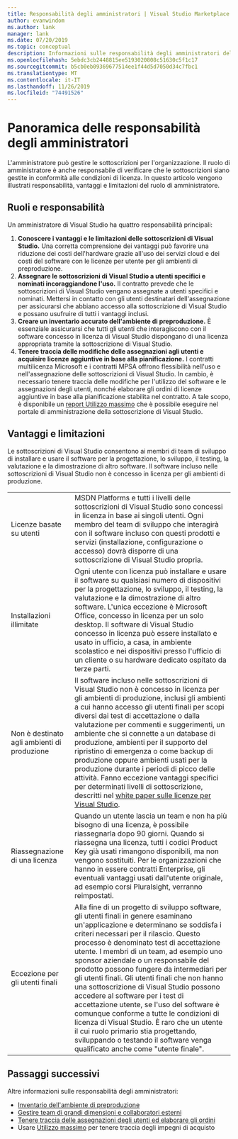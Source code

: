 ```yaml
---
title: Responsabilità degli amministratori | Visual Studio Marketplace
author: evanwindom
ms.author: lank
manager: lank
ms.date: 07/20/2019
ms.topic: conceptual
description: Informazioni sulle responsabilità degli amministratori delle sottoscrizioni.
ms.openlocfilehash: 5ebdc3cb2448815ee5193020808c51630c5f1c17
ms.sourcegitcommit: b5cb0eb09369677514ee1f44d5d7050d34c7fbc1
ms.translationtype: MT
ms.contentlocale: it-IT
ms.lasthandoff: 11/26/2019
ms.locfileid: "74491526"
---
```

# <a name="overview-of-administrator-responsibilities"></a>Panoramica delle responsabilità degli amministratori
L'amministratore può gestire le sottoscrizioni per l'organizzazione.  Il ruolo di amministratore è anche responsabile di verificare che le sottoscrizioni siano gestite in conformità alle condizioni di licenza. In questo articolo vengono illustrati responsabilità, vantaggi e limitazioni del ruolo di amministratore.

## <a name="roles--responsibilities"></a>Ruoli e responsabilità
Un amministratore di Visual Studio ha quattro responsabilità principali:

1. **Conoscere i vantaggi e le limitazioni delle sottoscrizioni di Visual Studio.** Una corretta comprensione dei vantaggi può favorire una riduzione dei costi dell'hardware grazie all'uso dei servizi cloud e dei costi del software con le licenze per utente per gli ambienti di preproduzione. 
2. **Assegnare le sottoscrizioni di Visual Studio a utenti specifici e nominati incoraggiandone l'uso.** Il contratto prevede che le sottoscrizioni di Visual Studio vengano assegnate a utenti specifici e nominati. Mettersi in contatto con gli utenti destinatari dell'assegnazione per assicurarsi che abbiano accesso alla sottoscrizione di Visual Studio e possano usufruire di tutti i vantaggi inclusi.
3. **Creare un inventario accurato dell'ambiente di preproduzione.** È essenziale assicurarsi che tutti gli utenti che interagiscono con il software concesso in licenza di Visual Studio dispongano di una licenza appropriata tramite la sottoscrizione di Visual Studio. 
4. **Tenere traccia delle modifiche delle assegnazioni agli utenti e acquisire licenze aggiuntive in base alla pianificazione.** I contratti multilicenza Microsoft e i contratti MPSA offrono flessibilità nell'uso e nell'assegnazione delle sottoscrizioni di Visual Studio. In cambio, è necessario tenere traccia delle modifiche per l'utilizzo del software e le assegnazioni degli utenti, nonché elaborare gli ordini di licenze aggiuntive in base alla pianificazione stabilita nel contratto.  A tale scopo, è disponibile un [report Utilizzo massimo](maximum-usage.md) che è possibile eseguire nel portale di amministrazione della sottoscrizione di Visual Studio. 

## <a name="benefits-and-limitations"></a>Vantaggi e limitazioni
Le sottoscrizioni di Visual Studio consentono ai membri di team di sviluppo di installare e usare il software per la progettazione, lo sviluppo, il testing, la valutazione e la dimostrazione di altro software. Il software incluso nelle sottoscrizioni di Visual Studio non è concesso in licenza per gli ambienti di produzione.

|                                          |                         |
|------------------------------------------|----------------------------------------------------------------------------------------------------------------------------------------------------------------------------------------------------------------------------------------------------------------------------------------------------------------------------------------------------------------------------------------------------------------------------------------------------------------------------------------------------------------------------------------------------------------------------------------------------------------------------|
| Licenze basate su utenti                     | MSDN Platforms e tutti i livelli delle sottoscrizioni di Visual Studio sono concessi in licenza in base ai singoli utenti. Ogni membro del team di sviluppo che interagirà con il software incluso con questi prodotti e servizi (installazione, configurazione o accesso) dovrà disporre di una sottoscrizione di Visual Studio propria.                                                                                                                                                                                                                                                                                                                                  |
| Installazioni illimitate                  | Ogni utente con licenza può installare e usare il software su qualsiasi numero di dispositivi per la progettazione, lo sviluppo, il testing, la valutazione e la dimostrazione di altro software. L'unica eccezione è Microsoft Office, concesso in licenza per un solo desktop. Il software di Visual Studio concesso in licenza può essere installato e usato in ufficio, a casa, in ambiente scolastico e nei dispositivi presso l'ufficio di un cliente o su hardware dedicato ospitato da terze parti.                                                                                                                                                                                                                                  |
| Non è destinato agli ambienti di produzione | Il software incluso nelle sottoscrizioni di Visual Studio non è concesso in licenza per gli ambienti di produzione, inclusi gli ambienti a cui hanno accesso gli utenti finali per scopi diversi dai test di accettazione o dalla valutazione per commenti e suggerimenti, un ambiente che si connette a un database di produzione, ambienti per il supporto del ripristino di emergenza o come backup di produzione oppure ambienti usati per la produzione durante i periodi di picco delle attività. Fanno eccezione vantaggi specifici per determinati livelli di sottoscrizione, descritti nel [white paper sulle licenze per Visual Studio](https://aka.ms/vslicensing).                                                                                            |
| Riassegnazione di una licenza                     | Quando un utente lascia un team e non ha più bisogno di una licenza, è possibile riassegnarla dopo 90 giorni. Quando si riassegna una licenza, tutti i codici Product Key già usati rimangono disponibili, ma non vengono sostituiti. Per le organizzazioni che hanno in essere contratti Enterprise, gli eventuali vantaggi usati dall'utente originale, ad esempio corsi Pluralsight, verranno reimpostati.                                                                                                                                                                                                                                                 |
| Eccezione per gli utenti finali                  | Alla fine di un progetto di sviluppo software, gli utenti finali in genere esaminano un'applicazione e determinano se soddisfa i criteri necessari per il rilascio. Questo processo è denominato test di accettazione utente. I membri di un team, ad esempio uno sponsor aziendale o un responsabile del prodotto possono fungere da intermediari per gli utenti finali. Gli utenti finali che non hanno una sottoscrizione di Visual Studio possono accedere al software per i test di accettazione utente, se l'uso del software è comunque conforme a tutte le condizioni di licenza di Visual Studio. È raro che un utente il cui ruolo primario stia progettando, sviluppando o testando il software venga qualificato anche come "utente finale". |

## <a name="next-steps"></a>Passaggi successivi
Altre informazioni sulle responsabilità degli amministratori:
- [Inventario dell'ambiente di preproduzione](admin-inventory.md)
- [Gestire team di grandi dimensioni e collaboratori esterni](manage-teams.md)
- [Tenere traccia delle assegnazioni degli utenti ed elaborare gli ordini](assignments-orders.md)
- Usare [Utilizzo massimo](maximum-usage.md) per tenere traccia degli impegni di acquisto
